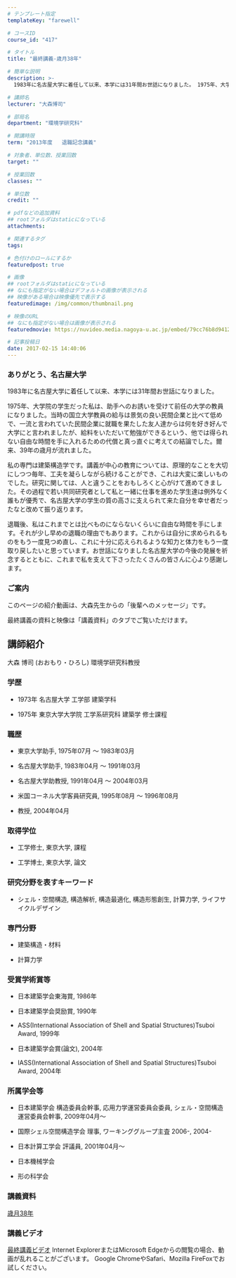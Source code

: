 ```yaml
---
# テンプレート指定
templateKey: "farewell"

# コースID
course_id: "417"

# タイトル
title: "最終講義-歳月38年"

# 簡単な説明
description: >-
  1983年に名古屋大学に着任して以来、本学には31年間お世話になりました。 1975年、大学院の学生だった私は、助手へのお誘いを受けて前任の大学の教員になりました。当時の国立大学教員の給与...

# 講師名
lecturer: "大森博司"

# 部局名
department: "環境学研究科"

# 開講時限
term: "2013年度	退職記念講義"

# 対象者、単位数、授業回数
target: ""

# 授業回数
classes: ""

# 単位数
credit: ""

# pdfなどの追加資料
## rootフォルダはstaticになっている
attachments: 

# 関連するタグ
tags:

# 色付けのロールにするか
featuredpost: true

# 画像
## rootフォルダはstaticになっている
## なにも指定がない場合はデフォルトの画像が表示される
## 映像がある場合は映像優先で表示する
featuredimage: /img/common/thumbnail.png

# 映像のURL
## なにも指定がない場合は画像が表示される
featuredmovie: https://nuvideo.media.nagoya-u.ac.jp/embed/79cc76b8d94128a4601b65cb36ed6e62f965c9ec

# 記事投稿日
date: 2017-02-15 14:40:06
---
```


### ありがとう、名古屋大学


1983年に名古屋大学に着任して以来、本学には31年間お世話になりました。

1975年、大学院の学生だった私は、助手へのお誘いを受けて前任の大学の教員になりました。当時の国立大学教員の給与は景気の良い民間企業と比べて低めで、一流と言われていた民間企業に就職を果たした友人達からは何を好き好んで大学にと言われましたが、給料をいただいて勉強ができるという、他では得られない自由な時間を手に入れるための代償と真っ直ぐに考えての結論でした。爾来、39年の歳月が流れました。

私の専門は建築構造学です。講義が中心の教育については、原理的なことを大切にしつつ毎年、工夫を凝らしながら続けることができ、これは大変に楽しいものでした。研究に関しては、人と違うことをおもしろくと心がけて進めてきました。その過程で若い共同研究者として私と一緒に仕事を進めた学生達は例外なく誰もが優秀で、名古屋大学の学生の質の高さに支えられて来た自分を幸せ者だったなと改めて振り返ります。

退職後、私はこれまでとは比べものにならないくらいに自由な時間を手にします。それが少し早めの退職の理由でもあります。これからは自分に求められるものをもう一度見つめ直し、これに十分に応えられるような知力と体力をもう一度取り戻したいと思っています。お世話になりました名古屋大学の今後の発展を祈念するとともに、これまで私を支えて下さったたくさんの皆さんに心より感謝します。


### ご案内


このページの紹介動画は、大森先生からの「後輩へのメッセージ」です。

最終講義の資料と映像は「講義資料」のタブでご覧いただけます。


## 講師紹介


大森 博司 (おおもり・ひろし) 環境学研究科教授


### 学歴



* 1973年 名古屋大学 工学部 建築学科

* 1975年 東京大学大学院 工学系研究科 建築学 修士課程


### 職歴



* 東京大学助手, 1975年07月 〜 1983年03月

* 名古屋大学助手, 1983年04月 〜 1991年03月

* 名古屋大学助教授, 1991年04月 〜 2004年03月

* 米国コーネル大学客員研究員, 1995年08月 〜 1996年08月

* 教授, 2004年04月


### 取得学位



* 工学修士, 東京大学, 課程

* 工学博士, 東京大学, 論文


### 研究分野を表すキーワード



* シェル・空間構造, 構造解析, 構造最適化, 構造形態創生, 計算力学, ライフサイクルデザイン


### 専門分野



* 建築構造・材料

* 計算力学


### 受賞学術賞等



* 日本建築学会東海賞, 1986年

* 日本建築学会奨励賞, 1990年

* ASS(International Association of Shell and Spatial Structures)Tsuboi Award, 1999年

* 日本建築学会賞(論文), 2004年

* IASS(International Association of Shell and Spatial Structures)Tsuboi Award, 2004年


### 所属学会等



* 日本建築学会 構造委員会幹事, 応用力学運営委員会委員, シェル・空間構造運営委員会幹事, 2009年04月〜

* 国際シェル空間構造学会 理事, ワーキンググループ主査 2006-, 2004-

* 日本計算工学会 評議員, 2001年04月〜

* 日本機械学会
* 形の科学会


### 講義資料


[歳月38年](/files/417/s_Ohmori_material.pdf) 


### 講義ビデオ


[最終講義ビデオ](https://nuvideo.media.nagoya-u.ac.jp/embed/b94d7e6ccbd9ad8c3cb151cc50db71cca5994407)
Internet ExplorerまたはMicrosoft Edgeからの閲覧の場合、動画が乱れることがございます。
Google ChromeやSafari、Mozilla FireFoxでお試しください。